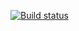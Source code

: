 [![Build status](https://ci.appveyor.com/api/projects/status/s60awrm47l0fuede/branch/main?svg=true)](https://ci.appveyor.com/project/MilenaTabakova/autotesthw5patterns/branch/main)